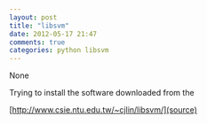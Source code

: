 ```yaml
---
layout: post
title: "libsvm"
date: 2012-05-17 21:47
comments: true
categories: python libsvm
---
```


None


Trying to install the software downloaded from the 

[http://www.csie.ntu.edu.tw/~cjlin/libsvm/](source)

